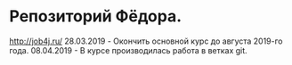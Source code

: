 ﻿# Репозиторий Фёдора.
http://job4j.ru/
28.03.2019 - Окончить основной курс до августа 2019-го года.
08.04.2019 - В курсе производилась работа в ветках git. 